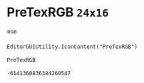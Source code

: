 # PreTexRGB `24x16`
<img src="/img/PreTexRGB.png" width=24 height=16>

``` CSharp
EditorGUIUtility.IconContent("PreTexRGB")
```
```
PreTexRGB
```
```
-6141360836384260547
```
